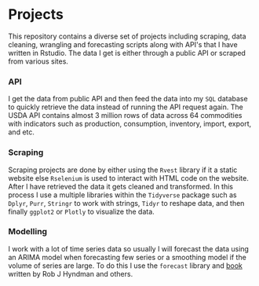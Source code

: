 # Projects
This repository contains a diverse set of projects including scraping, data cleaning, wrangling and forecasting scripts along with API's that I have written in Rstudio. The data I get is either through a public API or scraped from various sites. 

### API
I get the data from public API and then feed the data into my `SQL` database to quickly retrieve the data instead of running the API request again. The USDA API contains almost 3 million rows of data across 64 commodities with indicators such as production, consumption, inventory, import, export, and etc.  

### Scraping
Scraping projects are done by either using the `Rvest` library if it a static website else `Rselenium` is used to interact with HTML code on the website. After I have retrieved the data it gets cleaned and transformed. In this process I use a multiple libraries within the `Tidyverse` package such as `Dplyr`, `Purr`, `Stringr` to work with strings, `Tidyr` to reshape data, and then finally `ggplot2` or `Plotly` to visualize the data.

### Modelling
I work with a lot of time series data so usually I will forecast the data using an ARIMA model when forecasting few series or a smoothing model if the volume of series are large. To do this I use the `forecast` library and [book](https://otexts.com/fpp3/) written by Rob J Hyndman and others.
